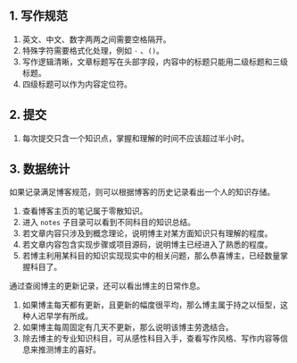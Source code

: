 ## 1. 写作规范

1. 英文、中文、数字两两之间需要空格隔开。
2. 特殊字符需要格式化处理，例如 `·` 、`()`。 
3. 写作逻辑清晰，文章标题写在头部字段，内容中的标题只能用二级标题和三级标题。
4. 四级标题可以作为内容定位符。

## 2. 提交

1. 每次提交只含一个知识点，掌握和理解的时间不应该超过半小时。

## 3. 数据统计

如果记录满足博客规范，则可以根据博客的历史记录看出一个人的知识存储。

1. 查看博客主页的笔记属于零散知识。
2. 进入 `notes` 子目录可以看到不同科目的知识总结。
3. 若文章内容只涉及到概念理论，说明博主对某方面知识只有理解的程度。
4. 若文章内容包含实现步骤或项目源码，说明博主已经进入了熟悉的程度。
5. 若博主利用某科目的知识实现现实中的相关问题，那么恭喜博主，已经数量掌握科目了。

通过查阅博主的更新记录，还可以看出博主的日常作息。

1. 如果博主每天都有更新，且更新的幅度很平均，那么博主属于持之以恒型，这种人迟早学有所成。
2. 如果博主每周固定有几天不更新，那么说明该博主劳逸结合。
3. 除去博主的专业知识科目，可从感性科目入手，查看写作风格、写作内容等信息来推测博主的喜好。